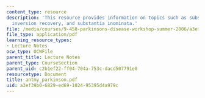 ```yaml
---
content_type: resource
description: 'This resource provides information on topics such as substantia nigra:
  inversion recovery, and substantia inominata.'
file: /media/courses/9-458-parkinsons-disease-workshop-summer-2006/a3ef39b06829ed69102495395d4a979c_antmy_parkinson.pdf
file_type: application/pdf
learning_resource_types:
- Lecture Notes
ocw_type: OCWFile
parent_title: Lecture Notes
parent_type: CourseSection
parent_uid: c2b1ef22-ff04-704a-753c-dacd507791e0
resourcetype: Document
title: antmy_parkinson.pdf
uid: a3ef39b0-6829-ed69-1024-95395d4a979c
---
```

